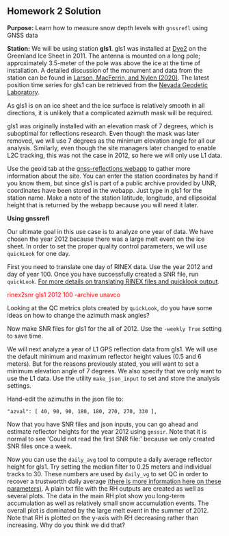 ## Homework 2 Solution




**Purpose:** Learn how to measure snow depth levels with <code>gnssrefl</code> using GNSS data 

**Station:**
We will be using station **gls1**.
gls1 was installed at [Dye2](http://greenlandtoday.com/dye-2-a-relic-from-a-not-so-distant-past/?lang=en) on the Greenland Ice Sheet in 2011. 
The antenna is mounted on a long pole; approximately 3.5-meter of the pole was above the ice at the time of installation. 
A detailed discussion of the monument and 
data from the station can be found in [Larson, MacFerrin, and Nylen (2020)](https://tc.copernicus.org/articles/14/1985/2020/tc-14-1985-2020.pdf). 
The latest position time series for gls1 can be retrieved 
from the [Nevada Geodetic Laboratory](http://geodesy.unr.edu/gps_timeseries/tenv3/IGS14/GLS1.tenv3). 

As gls1 is on an ice sheet and the ice surface is relatively smooth in all directions, it 
is unlikely that a complicated azimuth mask will be required.

gls1 was originally installed with an elevation mask of 7 degrees, which is suboptimal for reflections research.
Even though the mask was later removed, we will use 7 degrees as the minimum elevation angle for all our analysis.
Similarly, even though the site managers later changed to enable L2C tracking, this was not the case in 2012, so here we will only use L1 data.

Use the geoid tab at the [gnss-reflections webapp](https://gnss-reflections.org) to gather more information about the site. 
You can enter the station coordinates by hand if 
you know them, but since gls1 is part of a public archive provided by UNR, coordinates have been stored in the 
webapp. Just type in gls1 for the station name. Make a note of the station latitude, 
longitude, and ellipsoidal height that is returned by the webapp because you will need it later. 

**Using gnssrefl**

Our ultimate goal in this use case is to analyze one year of data. We have chosen the year 2012 
because there was a large melt event on the ice sheet. In order to set the proper quality control parameters, we will use 
<code>quickLook</code> for one day. 

First you need to translate one day of RINEX data.  Use the year 2012 and day of year 100.
Once you have successfully created a SNR file, run <code>quickLook</code>.
[For more details on translating RINEX files and quicklook output](https://github.com/kristinemlarson/gnssrefl).

<span style="color:red"> rinex2snr gls1 2012 100 -archive unavco </span>

Looking at the QC metrics plots created by <code>quickLook</code>, do you have some ideas on how to change the azimuth mask angles?

Now make SNR files for gls1 for the all of 2012. Use the <code>-weekly True</code> setting to save time.

We will next analyze a year of L1 GPS reflection data from gls1. We will use the default minimum and maximum 
reflector height values (0.5 and 6 meters). But for the reasons previously stated, you will want to 
set a minimum elevation angle of 7 degrees. We also specify that we only want to use the L1 data.
Use the utility <code>make_json_input</code> to set and store the analysis settings.

Hand-edit the azimuths in the json file to:

```
"azval": [ 40, 90, 90, 180, 180, 270, 270, 330 ],
```
    
Now that you have SNR files and json inputs, you can go ahead and estimate reflector heights for the year 2012 using <code>gnssir</code>.
Note that it is normal to see 'Could not read the first SNR file:' because we only created SNR files once a week.

Now you can use the <code>daily_avg</code> tool to compute a daily average reflector height for gls1. 
Try setting the median filter to 0.25 meters and individual tracks to 30. These numbers are used 
by <code>daily_vg</code> to set QC in order to recover a trustwortth daily average [(there is more information here on these parameters)](https://github.com/kristinemlarson/gnssrefl#helper). A plain txt file 
with the RH outputs are created as well as several plots. 
The data in the main RH plot show you long-term accumulation as well as relatively small snow 
accumulation events. The overall plot is dominated by the large melt event in the summer of 2012.
Note that RH is plotted on the y-axis with RH decreasing rather than increasing. Why do you think we 
did that?

